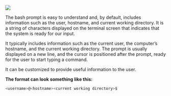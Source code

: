 ![](Image_png_preview.png)


The bash prompt is easy to understand and, by default, includes information such as the user, hostname, and current working directory. It is a string of characters displayed on the terminal screen that indicates that the system is ready for our input.

It typically includes information such as the current user, the computer’s hostname, and the current working directory. The prompt is usually displayed on a new line, and the cursor is positioned after the prompt, ready for the user to start typing a command.

It can be customized to provide useful information to the user.

**The format can look something like this:**

```bash
<username>@<hostname><current working directory>$
```

